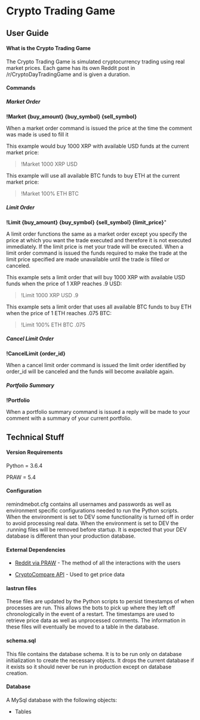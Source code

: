 # Crypto Trading Game

## User Guide

#### What is the Crypto Trading Game

The Crypto Trading Game is simulated cryptocurrency trading using real market prices. Each game has its own Reddit post in /r/CryptoDayTradingGame and is given a duration.

#### Commands

##### Market Order

**!Market {buy_amount} {buy_symbol} {sell_symbol}**

When a market order command is issued the price at the time the comment was made is used to fill it

This example would buy 1000 XRP with available USD funds at the current market price:

>!Market 1000 XRP USD

This example will use all available BTC funds to buy ETH at the current market price:

>!Market 100% ETH BTC

##### Limit Order

**!Limit {buy_amount} {buy_symbol} {sell_symbol} {limit_price}**"

A limit order functions the same as a market order except you specify the price at which you want the trade executed and therefore it is not executed immediately. If the limit price is met your trade will be executed. When a limit order command is issued the funds required to make the trade at the limit price specified are made unavailable until the trade is filled or canceled.

This example sets a limit order that will buy 1000 XRP with available USD funds when the price of 1 XRP reaches .9 USD:

>!Limit 1000 XRP USD .9

This example sets a limit order that uses all available BTC funds to buy ETH when the price of 1 ETH reaches .075 BTC:

>!Limit 100% ETH BTC .075

##### Cancel Limit Order

**!CancelLimit {order_id}**

When a cancel limit order command is issued the limit order identified by order_id will be canceled and the funds will become available again.

##### Portfolio Summary

**!Portfolio**

When a portfolio summary command is issued a reply will be made to your comment with a summary of your current portfolio.

## Technical Stuff

#### Version Requirements

Python = 3.6.4

PRAW = 5.4

#### Configuration

remindmebot.cfg contains all usernames and passwords as well as environment specific configurations needed to run the Python scripts. When the environment is set to DEV some functionality is turned off in order to avoid processing real data. When the environment is set to DEV the .running files will be removed before startup. It is expected that your DEV database is different than your production database.

#### External Dependencies

* [Reddit via PRAW](http://praw.readthedocs.io/en/latest/index.html) - The method of all the interactions with the users

* [CryptoCompare API](https://www.cryptocompare.com/api/) - Used to get price data

#### lastrun files

These files are updated by the Python scripts to persist timestamps of when processes are run. This allows the bots to pick up where they left off chronologically in the event of a restart. The timestamps are used to retrieve price data as well as unprocessed comments. The information in these files will eventually be moved to a table in the database.

#### schema.sql

This file contains the database schema. It is to be run only on database initialization to create the necessary objects. It drops the current database if it exists so it should never be run in production except on database creation.

#### Database

A MySql database with the following objects:

* Tables
